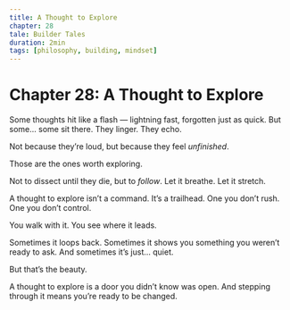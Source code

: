 ```yaml
---
title: A Thought to Explore
chapter: 28
tale: Builder Tales
duration: 2min
tags: [philosophy, building, mindset]
---
```


# Chapter 28: A Thought to Explore

Some thoughts hit like a flash —
lightning fast, forgotten just as quick.
But some…
some sit there.
They linger. They echo.

Not because they’re loud,
but because they feel *unfinished*.

Those are the ones worth exploring.

Not to dissect until they die,
but to *follow*.
Let it breathe.
Let it stretch.

A thought to explore isn’t a command.
It’s a trailhead.
One you don’t rush.
One you don’t control.

You walk with it.
You see where it leads.

Sometimes it loops back.
Sometimes it shows you something you weren’t ready to ask.
And sometimes it’s just… quiet.

But that’s the beauty.

A thought to explore is a door you didn’t know was open.
And stepping through it means
you’re ready to be changed.
